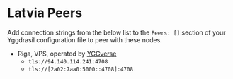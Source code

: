 # Latvia Peers

Add connection strings from the below list to the `Peers: []` section of your
Yggdrasil configuration file to peer with these nodes.

* Riga, VPS, operated by [YGGverse](https://github.com/YGGverse)
  * `tls://94.140.114.241:4708`
  * `tls://[2a02:7aa0:5000::4708]:4708`
